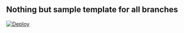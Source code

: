 ## Nothing but sample template for all branches
[![Deploy](https://www.herokucdn.com/deploy/button.svg)](https://heroku.com/deploy?template=https://github.com/EDM115/HerokuBans/tree/sample)
